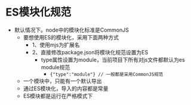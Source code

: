 # ES模块化规范
- 默认情况下。node中的模块化标准是CommonJS
  - 要想使用ES的模块化，采用下面两种方式
    - 1、使用mjs为扩展名
    - 2、直接修改package.json将模块化规范设置为ES
      - type属性设置为module，当前项目下所有对js文件都默认为es module规范
        - ``{"type":"module"} // 一般都是采用CommonJS规范``
  - 一个模块中，只能有一个默认导出
  - 通过ES模块化，导入的内容都是常量
  - ES模块都是运行在严格模式下